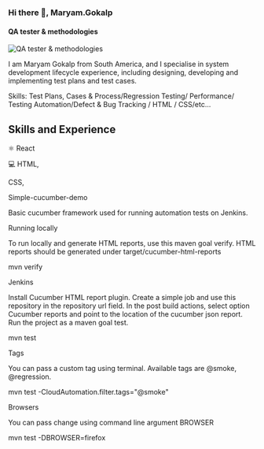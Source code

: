 ### Hi there 👋, Maryam.Gokalp
#### QA tester & methodologies
![QA tester & methodologies](https://github.com/Sunflowers2001/Sunflowers2001/blob/main/Screenshot%202022-04-24%20at%2010.36.42.png?raw=true)

I am Maryam Gokalp from South America, and I specialise in system development lifecycle experience, including designing, developing and implementing test plans and test cases.

Skills: Test Plans, Cases & Process/Regression Testing/ Performance/ Testing Automation/Defect & Bug Tracking / HTML / CSS/etc...

## Skills and Experience

⚛ React

💻 HTML, 

CSS,


Simple-cucumber-demo

Basic cucumber framework used for running automation tests on Jenkins.

Running locally

To run locally and generate HTML reports, use this maven goal verify. HTML reports should be generated under target/cucumber-html-reports

mvn verify

Jenkins

Install Cucumber HTML report plugin. Create a simple job and use this repository in the repository url field. In the post build actions, select option Cucumber reports and point to the location of the cucumber json report. Run the project as a maven goal test.

mvn test

Tags

You can pass a custom tag using terminal. Available tags are @smoke, @regression.

mvn test -CloudAutomation.filter.tags="@smoke"

Browsers

You can pass change using command line argument BROWSER

mvn test -DBROWSER=firefox


